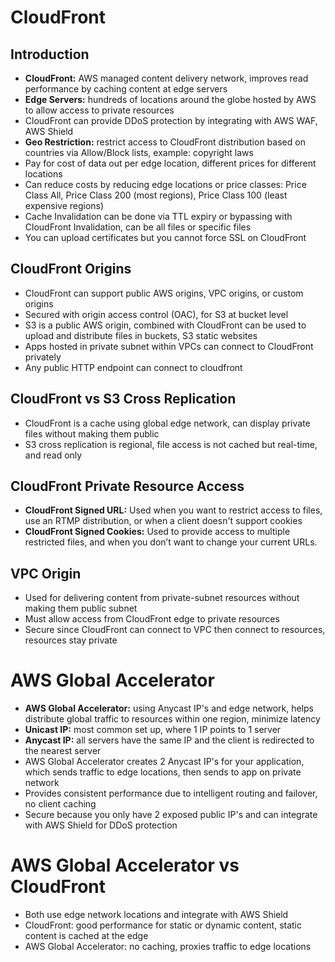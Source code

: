 # CloudFront

## Introduction
- **CloudFront:** AWS managed content delivery network, improves read performance by caching content at edge servers
- **Edge Servers:** hundreds of locations around the globe hosted by AWS to allow access to private resources
- CloudFront can provide DDoS protection by integrating with AWS WAF, AWS Shield
- **Geo Restriction:** restrict access to CloudFront distribution based on countries via Allow/Block lists, example: copyright laws
- Pay for cost of data out per edge location, different prices for different locations
- Can reduce costs by reducing edge locations or price classes: Price Class All, Price Class 200 (most regions), Price Class 100 (least expensive regions)
- Cache Invalidation can be done via TTL expiry or bypassing with CloudFront Invalidation, can be all files or specific files
- You can upload certificates but you cannot force SSL on CloudFront

## CloudFront Origins
- CloudFront can support public AWS origins, VPC origins, or custom origins
- Secured with origin access control (OAC), for S3 at bucket level
- S3 is a public AWS origin, combined with CloudFront can be used to upload and distribute files in buckets, S3 static websites
- Apps hosted in private subnet within VPCs can connect to CloudFront privately
- Any public HTTP endpoint can connect to cloudfront

## CloudFront vs S3 Cross Replication
- CloudFront is a cache using global edge network, can display private files without making them public
- S3 cross replication is regional, file access is not cached but real-time, and read only

## CloudFront Private Resource Access
- **CloudFront Signed URL:**  Used when you want to restrict access to files, use an RTMP distribution, or when a client doesn't support cookies
- **CloudFront Signed Cookies:** Used to provide access to multiple restricted files, and when you don’t want to change your current URLs.

## VPC Origin
- Used for delivering content from private-subnet resources without making them public subnet
- Must allow access from CloudFront edge to private resources
- Secure since CloudFront can connect to VPC then connect to resources, resources stay private

# AWS Global Accelerator
- **AWS Global Accelerator:** using Anycast IP's and edge network, helps distribute global traffic to resources within one region, minimize latency
- **Unicast IP:** most common set up, where 1 IP points to 1 server
- **Anycast IP:** all servers have the same IP and the client is redirected to the nearest server
- AWS Global Accelerator creates 2 Anycast IP's for your application, which sends traffic to edge locations, then sends to app on private network
- Provides consistent performance due to intelligent routing and failover, no client caching
- Secure because you only have 2 exposed public IP's and can integrate with AWS Shield for DDoS protection

# AWS Global Accelerator vs CloudFront
- Both use edge network locations and integrate with AWS Shield
- CloudFront: good performance for static or dynamic content, static content is cached at the edge
- AWS Global Accelerator: no caching, proxies traffic to edge locations
